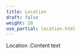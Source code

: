 ```yaml
---
title: Location
draft: false
weight: 20
use_partial: location.html
---
```

Location     .Content text
